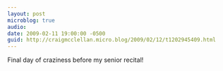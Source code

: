 ```yaml
---
layout: post
microblog: true
audio: 
date: 2009-02-11 19:00:00 -0500
guid: http://craigmcclellan.micro.blog/2009/02/12/t1202945409.html
---
```

Final day of craziness before my senior recital!
